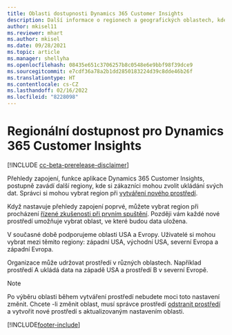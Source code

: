 ```yaml
---
title: Oblasti dostupnosti Dynamics 365 Customer Insights
description: Další informace o regionech a geografických oblastech, kde se služba nasazuje.
author: mkisel11
ms.reviewer: mhart
ms.author: mkisel
ms.date: 09/28/2021
ms.topic: article
ms.manager: shellyha
ms.openlocfilehash: 08435e651c3706257b8c0548e6e9bbf98f39dce9
ms.sourcegitcommit: e7cdf36a78a2b1dd2850183224d39c8dde46b26f
ms.translationtype: HT
ms.contentlocale: cs-CZ
ms.lasthandoff: 02/16/2022
ms.locfileid: "8228098"
---
```

# <a name="regional-availability-for-dynamics-365-customer-insights"></a>Regionální dostupnost pro Dynamics 365 Customer Insights

[!INCLUDE [cc-beta-prerelease-disclaimer](includes/cc-beta-prerelease-disclaimer.md)]

Přehledy zapojení, funkce aplikace Dynamics 365 Customer Insights, postupně zavádí další regiony, kde si zákazníci mohou zvolit ukládání svých dat. Správci si mohou vybrat region při [vytváření nového prostředí](create-new-environment.md). 

Když nastavuje přehledy zapojení poprvé, můžete vybrat region při procházení [řízené zkušenosti při prvním spuštění](quickstart.md). Později vám každé nové prostředí umožňuje vybrat oblast, ve které budou data uložena.

V současné době podporujeme oblasti USA a Evropy. Uživatelé si mohou vybrat mezi těmito regiony: západní USA, východní USA, severní Evropa a západní Evropa.

Organizace může udržovat prostředí v různých oblastech. Například prostředí A ukládá data na západě USA a prostředí B v severní Evropě.

> [!NOTE]
> Po výběru oblasti během vytváření prostředí nebudete moci toto nastavení změnit. Chcete -li změnit oblast, musí správce prostředí [odstranit prostředí](manage-environments-workspaces.md#delete-an-environment) a vytvořit nové prostředí s aktualizovaným nastavením oblasti.


[!INCLUDE[footer-include](../includes/footer-banner.md)]
